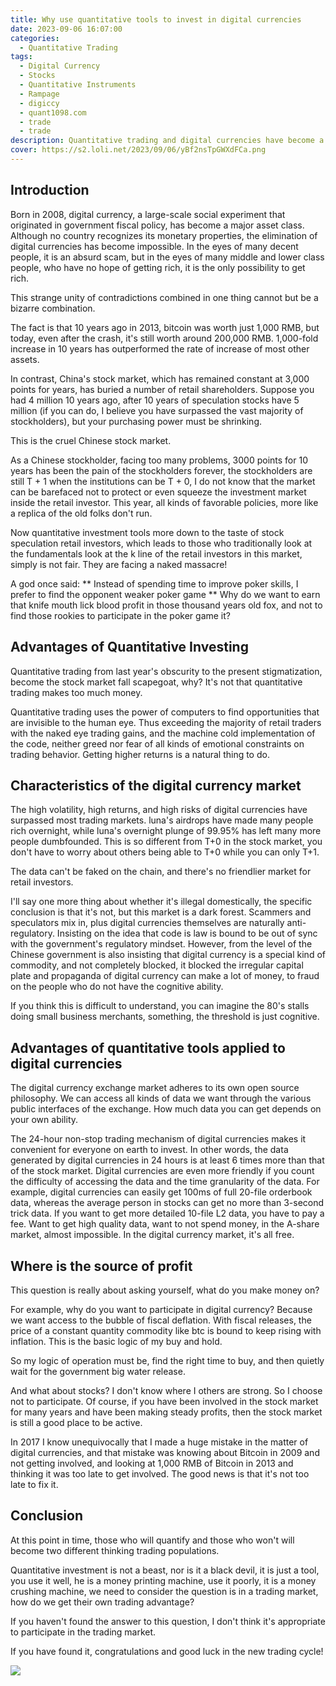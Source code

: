 ```yaml
---
title: Why use quantitative tools to invest in digital currencies
date: 2023-09-06 16:07:00
categories: 
  - Quantitative Trading
tags: 
  - Digital Currency
  - Stocks
  - Quantitative Instruments
  - Rampage
  - digiccy
  - quant1098.com
  - trade
  - trade
description: Quantitative trading and digital currencies have become a cancer in the eyes of most people. Especially when these two tumors have the ability to combine together, it is simply necessary to get rid of them.
cover: https://s2.loli.net/2023/09/06/yBf2nsTpGWXdFCa.png
---
```

## Introduction

Born in 2008, digital currency, a large-scale social experiment that originated in government fiscal policy, has become a major asset class. Although no country recognizes its monetary properties, the elimination of digital currencies has become impossible. In the eyes of many decent people, it is an absurd scam, but in the eyes of many middle and lower class people, who have no hope of getting rich, it is the only possibility to get rich.

This strange unity of contradictions combined in one thing cannot but be a bizarre combination.

The fact is that 10 years ago in 2013, bitcoin was worth just 1,000 RMB, but today, even after the crash, it's still worth around 200,000 RMB. 1,000-fold increase in 10 years has outperformed the rate of increase of most other assets.

In contrast, China's stock market, which has remained constant at 3,000 points for years, has buried a number of retail shareholders. Suppose you had 4 million 10 years ago, after 10 years of speculation stocks have 5 million (if you can do, I believe you have surpassed the vast majority of stockholders), but your purchasing power must be shrinking.

This is the cruel Chinese stock market.

As a Chinese stockholder, facing too many problems, 3000 points for 10 years has been the pain of the stockholders forever, the stockholders are still T + 1 when the institutions can be T + 0, I do not know that the market can be barefaced not to protect or even squeeze the investment market inside the retail investor. This year, all kinds of favorable policies, more like a replica of the old folks don't run.

Now quantitative investment tools more down to the taste of stock speculation retail investors, which leads to those who traditionally look at the fundamentals look at the k line of the retail investors in this market, simply is not fair. They are facing a naked massacre!

A god once said: ** Instead of spending time to improve poker skills, I prefer to find the opponent weaker poker game ** Why do we want to earn that knife mouth lick blood profit in those thousand years old fox, and not to find those rookies to participate in the poker game it?

## Advantages of Quantitative Investing

Quantitative trading from last year's obscurity to the present stigmatization, become the stock market fall scapegoat, why? It's not that quantitative trading makes too much money.

Quantitative trading uses the power of computers to find opportunities that are invisible to the human eye. Thus exceeding the majority of retail traders with the naked eye trading gains, and the machine cold implementation of the code, neither greed nor fear of all kinds of emotional constraints on trading behavior. Getting higher returns is a natural thing to do.

## Characteristics of the digital currency market

The high volatility, high returns, and high risks of digital currencies have surpassed most trading markets. luna's airdrops have made many people rich overnight, while luna's overnight plunge of 99.95% has left many more people dumbfounded. This is so different from T+0 in the stock market, you don't have to worry about others being able to T+0 while you can only T+1.

The data can't be faked on the chain, and there's no friendlier market for retail investors.

I'll say one more thing about whether it's illegal domestically, the specific conclusion is that it's not, but this market is a dark forest. Scammers and speculators mix in, plus digital currencies themselves are naturally anti-regulatory. Insisting on the idea that code is law is bound to be out of sync with the government's regulatory mindset. However, from the level of the Chinese government is also insisting that digital currency is a special kind of commodity, and not completely blocked, it blocked the irregular capital plate and propaganda of digital currency can make a lot of money, to fraud on the people who do not have the cognitive ability.

If you think this is difficult to understand, you can imagine the 80's stalls doing small business merchants, something, the threshold is just cognitive.

## Advantages of quantitative tools applied to digital currencies

The digital currency exchange market adheres to its own open source philosophy. We can access all kinds of data we want through the various public interfaces of the exchange. How much data you can get depends on your own ability.

The 24-hour non-stop trading mechanism of digital currencies makes it convenient for everyone on earth to invest. In other words, the data generated by digital currencies in 24 hours is at least 6 times more than that of the stock market. Digital currencies are even more friendly if you count the difficulty of accessing the data and the time granularity of the data. For example, digital currencies can easily get 100ms of full 20-file orderbook data, whereas the average person in stocks can get no more than 3-second trick data. If you want to get more detailed 10-file L2 data, you have to pay a fee. Want to get high quality data, want to not spend money, in the A-share market, almost impossible. In the digital currency market, it's all free.

## Where is the source of profit

This question is really about asking yourself, what do you make money on? 

For example, why do you want to participate in digital currency? Because we want access to the bubble of fiscal deflation. With fiscal releases, the price of a constant quantity commodity like btc is bound to keep rising with inflation. This is the basic logic of my buy and hold.

So my logic of operation must be, find the right time to buy, and then quietly wait for the government big water release.

And what about stocks? I don't know where I others are strong. So I choose not to participate. Of course, if you have been involved in the stock market for many years and have been making steady profits, then the stock market is still a good place to be active.

In 2017 I know unequivocally that I made a huge mistake in the matter of digital currencies, and that mistake was knowing about Bitcoin in 2009 and not getting involved, and looking at 1,000 RMB of Bitcoin in 2013 and thinking it was too late to get involved. The good news is that it's not too late to fix it.

## Conclusion

At this point in time, those who will quantify and those who won't will become two different thinking trading populations.

Quantitative investment is not a beast, nor is it a black devil, it is just a tool, you use it well, he is a money printing machine, use it poorly, it is a money crushing machine, we need to consider the question is in a trading market, how do we get their own trading advantage?

If you haven't found the answer to this question, I don't think it's appropriate to participate in the trading market.

If you have found it, congratulations and good luck in the new trading cycle!

![](https://s2.loli.net/2023/09/06/KmE3Cy7dAqVQDOt.jpg)

